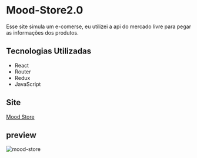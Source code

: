 # Mood-Store2.0
Esse site simula um e-comerse, eu utilizei a api do mercado livre para pegar as informações dos produtos.

## Tecnologias Utilizadas
- React
- Router
- Redux
- JavaScript

## Site
[Mood Store](https://ply3r.github.io/mood-store2.0/)
## preview
![mood-store](https://i.ibb.co/YjHm575/mood-store.png)
